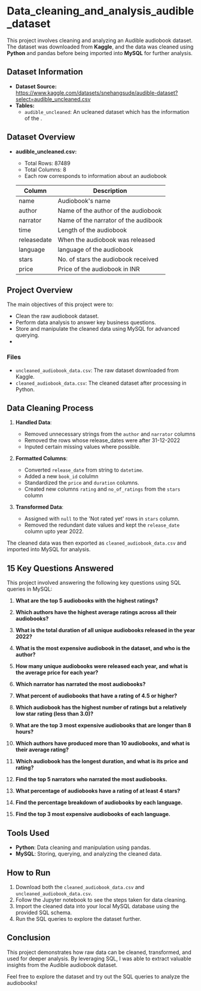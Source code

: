 # Data_cleaning_and_analysis_audible_dataset

This project involves cleaning and analyzing an Audible audiobook dataset. The dataset was downloaded from **Kaggle**,
and the data was cleaned using **Python** and pandas before being imported into **MySQL** for further analysis.

## Dataset Information

- **Dataset Source:** https://www.kaggle.com/datasets/snehangsude/audible-dataset?select=audible_uncleaned.csv
- **Tables:**
  - `audible_uncleaned`: An ucleaned dataset which has the information of the .

## Dataset Overview

- **audible_uncleaned.csv:**
  - Total Rows: 87489
  - Total Columns: 8
  - Each row corresponds to information about an audiobook


  | Column      | Description |
  |-------------|-------------|
  | name        | Audiobook's name |
  | author      | Name of the author of the audiobook |
  | narrator    | Name of the narrator of the audibook |
  | time        | Length of the audiobook |
  | releasedate | When the audiobook was released|
  | language    | language of the audiobook |
  | stars       | No. of stars the audiobook received |
  | price       | Price of the audiobook in INR |


## Project Overview

The main objectives of this project were to:
- Clean the raw audiobook dataset.
- Perform data analysis to answer key business questions.
- Store and manipulate the cleaned data using MySQL for advanced querying.
- 
### Files

- `uncleaned_audiobook_data.csv`: The raw dataset downloaded from Kaggle.
- `cleaned_audiobook_data.csv`: The cleaned dataset after processing in Python.

## Data Cleaning Process

1. **Handled  Data**: 
   - Removed unnecessary strings from the `author` and `narrator` columns
   - Removed the rows whose release_dates were after 31-12-2022
   - Inputed certain missing values where possible.
  

2. **Formatted Columns**:
   - Converted `release_date` from string to `datetime`.
   - Added a new `book_id` colulmn 
   - Standardized the `price` and `duration` columns.
   - Created new columns `rating` and `no_of_ratings` from the `stars` column

4. **Transformed Data**: 
   - Assigned with `null` to the 'Not rated yet' rows in `stars` column.
   - Removed the redundant date values and kept the `release_date` column upto year 2022.

The cleaned data was then exported as `cleaned_audiobook_data.csv` and imported into MySQL for analysis.

## 15 Key Questions Answered

This project involved answering the following key questions using SQL queries in MySQL:

1. **What are the top 5 audiobooks with the highest ratings?**

2. **Which authors have the highest average ratings across all their audiobooks?**

3. **What is the total duration of all unique audiobooks released in the  year 2022?**

4. **What is the most expensive audiobook in the dataset, and who is the author?**

5. **How many unique audiobooks were released each year, and what is the average price for each year?**

6. **Which narrator has narrated the most audiobooks?**

7. **What percent of audiobooks that have a rating of 4.5 or higher?**

8. **Which audiobook has the highest number of ratings but a relatively low star rating (less than 3.0)?**

9. **What are the top 3 most expensive audiobooks that are longer than 8 hours?**

10. **Which authors have produced more than 10 audiobooks, and what is their average rating?**

11. **Which audiobook has the longest duration, and what is its price and rating?**

12. **Find the top 5 narrators who narrated the most audiobooks.**

13. **What percentage of audiobooks have a rating of at least 4 stars?**

14. **Find the percentage breakdown of audiobooks by each language.**

15. **Find the top 3 most expensive audiobooks of each language.**

## Tools Used

- **Python**: Data cleaning and manipulation using pandas.
- **MySQL**: Storing, querying, and analyzing the cleaned data.

## How to Run

1. Download both the `cleaned_audiobook_data.csv` and `uncleaned_audiobook_data.csv`.
2. Follow the Jupyter notebook to see the steps taken for data cleaning.
3. Import the cleaned data into your local MySQL database using the provided SQL schema.
4. Run the SQL queries to explore the dataset further.

## Conclusion

This project demonstrates how raw data can be cleaned, transformed, and used for deeper analysis. By leveraging SQL, I was able to extract valuable insights from the Audible audiobook dataset.

Feel free to explore the dataset and try out the SQL queries to analyze the audiobooks!
